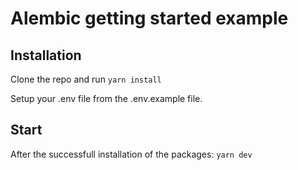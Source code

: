# Alembic getting started example
## Installation

Clone the repo and run `yarn install`

Setup your .env file from the .env.example file. 

## Start

After the successfull installation of the packages: `yarn dev`
